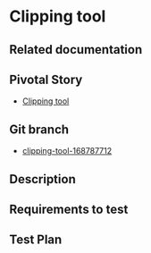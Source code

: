 <!-- Generate a new file using -->
<!-- sed -e "s/\Clipping tool/My story/" -e "s/\168787712/156128780/" -e "s/\clipping-tool-168787712/`git_current_branch`/g" template.md | tee "`git_current_branch`.md" -->

# Clipping tool

## Related documentation

## Pivotal Story

* [Clipping tool](https://www.pivotaltracker.com/story/show/168787712)

## Git branch

* [clipping-tool-168787712](https://github.com/HammerMuseum/hammer-video/tree/clipping-tool-168787712)

## Description

## Requirements to test

## Test Plan
